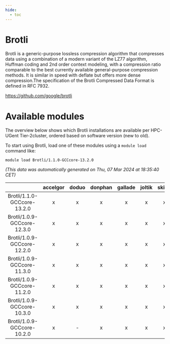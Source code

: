 ```yaml
---
hide:
  - toc
---
```


Brotli
======


Brotli is a generic-purpose lossless compression algorithm that compresses data using a combination of a modern variant of the LZ77 algorithm, Huffman coding and 2nd order context modeling, with a compression ratio comparable to the best currently available general-purpose compression methods. It is similar in speed with deflate but offers more dense compression.The specification of the Brotli Compressed Data Format is defined in RFC 7932.

https://github.com/google/brotli
# Available modules


The overview below shows which Brotli installations are available per HPC-UGent Tier-2cluster, ordered based on software version (new to old).

To start using Brotli, load one of these modules using a `module load` command like:

```shell
module load Brotli/1.1.0-GCCcore-13.2.0
```

*(This data was automatically generated on Thu, 07 Mar 2024 at 18:35:40 CET)*  

| |accelgor|doduo|donphan|gallade|joltik|skitty|
| :---: | :---: | :---: | :---: | :---: | :---: | :---: |
|Brotli/1.1.0-GCCcore-13.2.0|x|x|x|x|x|x|
|Brotli/1.0.9-GCCcore-12.3.0|x|x|x|x|x|x|
|Brotli/1.0.9-GCCcore-12.2.0|x|x|x|x|x|x|
|Brotli/1.0.9-GCCcore-11.3.0|x|x|x|x|x|x|
|Brotli/1.0.9-GCCcore-11.2.0|x|x|x|x|x|x|
|Brotli/1.0.9-GCCcore-10.3.0|x|x|x|x|x|x|
|Brotli/1.0.9-GCCcore-10.2.0|x|-|x|x|x|x|
